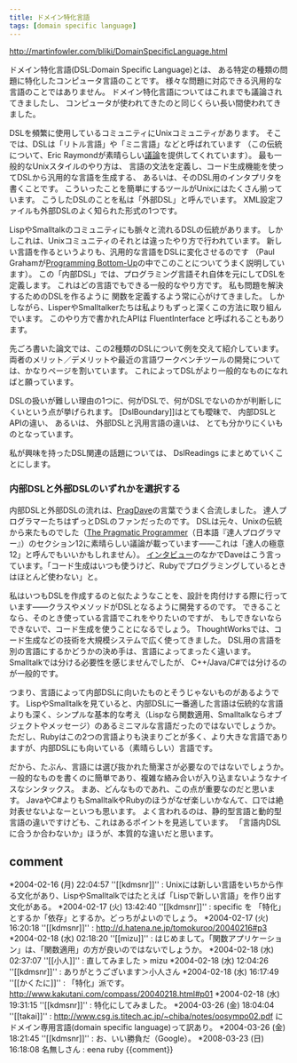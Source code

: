 ```yaml
---
title: ドメイン特化言語
tags: [domain specific language]
---
```


http://martinfowler.com/bliki/DomainSpecificLanguage.html





ドメイン特化言語(DSL:Domain Specific Language)とは、
ある特定の種類の問題に特化したコンピュータ言語のことです。
様々な問題に対応できる汎用的な言語のことではありません。
ドメイン特化言語についてはこれまでも議論されてきましたし、
コンピュータが使われてきたのと同じくらい長い間使われてきました。



DSLを頻繁に使用しているコミュニティにUnixコミュニティがあります。
そこでは、DSLは「リトル言語」や「ミニ言語」などと呼ばれています
（この伝統について、Eric Raymondが素晴らしい[議論](http://www.faqs.org/docs/artu/minilanguageschapter.html)を提供してくれています）。
最も一般的なUnixスタイルのやり方は、
言語の文法を定義し、コード生成機能を使ってDSLから汎用的な言語を生成する、
あるいは、そのDSL用のインタプリタを書くことです。
こういったことを簡単にするツールがUnixにはたくさん揃っています。
こうしたDSLのことを私は「外部DSL」と呼んでいます。
XML設定ファイルも外部DSLのよく知られた形式の1つです。



LispやSmalltalkのコミュニティにも脈々と流れるDSLの伝統があります。
しかしこれは、Unixコミュニティのそれとは違ったやり方で行われています。
新しい言語を作るというよりも、汎用的な言語をDSLに変化させるのです
（Paul Grahamが[Programming Bottom-Up](http://www.paulgraham.com/progbot.html)の中でこのことについてうまく説明しています）。
この「内部DSL」では、プログラミング言語それ自体を元にしてDSLを定義します。
これはどの言語でもできる一般的なやり方です。
私も問題を解決するためのDSLを作るように
関数を定義するよう常に心がけてきました。
しかしながら、LisperやSmalltalkerたちは私よりもずっと深くこの方法に取り組んでいます。
このやり方で書かれたAPIは FluentInterface と呼ばれることもあります。



先ごろ書いた論文では、この2種類のDSLについて例を交えて紹介しています。
両者のメリット／デメリットや最近の言語ワークベンチツールの開発については、かなりページを割いています。
これによってDSLがより一般的なものになればと願っています。



DSLの扱いが難しい理由の1つに、何がDSLで、何がDSLでないのかが判断しにくいという点が挙げられます。
[DslBoundary]]はとても曖昧で、
内部DSLとAPIの違い、
あるいは、
外部DSLと汎用言語の違いは、
とても分かりにくいものとなっています。



私が興味を持ったDSL関連の話題については、
DslReadings にまとめていくことにします。



### 内部DSLと外部DSLのいずれかを選択する



内部DSLと外部DSLの流れは、[PragDave](http://pragprog.com/pragdave)の言葉でうまく合流しました。
達人プログラマーたちはずっとDSLのファンだったのです。
DSLは元々、Unixの伝統から来たものでした（[The Pragmatic Programmer](http://www.amazon.com/exec/obidos/tg/detail/-/020161622X)（日本語『達人プログラマー』）のセクション12に素晴らしい議論が載っています——これは「達人の極意12」と呼んでもいいかもしれません）。
[インタビュー](http://www.codegeneration.net/tiki-read_article.php?articleId=9)のなかでDaveはこう言っています。「コード生成はいつも使うけど、Rubyでプログラミングしているときはほとんど使わない」と。



私はいつもDSLを作成するのと似たようなことを、設計を肉付けする際に行っています——クラスやメソッドがDSLとなるように開発するのです。
できることなら、そのとき使っている言語でこれをやりたいのですが、
もしできないならできないで、コード生成を使うことになるでしょう。
ThoughtWorksでは、コード生成などの技術を大規模システムで広く使ってきました。
DSL用の言語を別の言語にするかどうかの決め手は、言語によってまったく違います。
Smalltalkでは分ける必要性を感じませんでしたが、
C++/Java/C#では分けるのが一般的です。



つまり、言語によって内部DSLに向いたものとそうじゃないものがあるようです。
LispやSmalltalkを見ていると、内部DSLに一番適した言語は伝統的な言語よりも深く、シンプルな基本的な考え（Lispなら関数適用、Smalltalkならオブジェクトやメッセージ）のあるミニマルな言語だったのではないでしょうか。
ただし、Rubyはこの2つの言語よりも決まりごとが多く、より大きな言語でありますが、内部DSLにも向いている（素晴らしい）言語です。



だから、たぶん、言語には選び抜かれた簡潔さが必要なのではないでしょうか。
一般的なものを書くのに簡単であり、複雑な絡み合いが入り込まないようなナイスなシンタックス。
まあ、どんなものであれ、この点が重要なのだと思います。
JavaやC#よりもSmalltalkやRubyのほうがなぜ楽しいかなんて、口では絶対表せないよなーといつも思います。
よく言われるのは、静的型言語と動的型言語の違いですけども、これはあるポイントを見逃しています。
「言語内DSLに合うか合わないか」ほうが、本質的な違いだと思います。

## comment
*2004-02-16 (月) 22:04:57 ''[[kdmsnr]]'' : Unixには新しい言語をいちから作る文化があり、LispやSmalltalkではたとえば「Lispで新しい言語」を作り出す文化がある。
*2004-02-17 (火) 13:42:40 ''[[kdmsnr]]'' : specific を 「特化」とするか「依存」とするか。どっちがよいのでしょう。
*2004-02-17 (火) 16:20:18 ''[[kdmsnr]]'' : http://d.hatena.ne.jp/tomokuroo/20040216#p3
*2004-02-18 (水) 02:18:20 ''[[mizu]]'' : はじめまして。「関数アプリケーション」は、「関数適用」の方が良いのではないでしょうか。
*2004-02-18 (水) 02:37:07 ''[[小人]]'' : 直してみました > mizu
*2004-02-18 (水) 12:04:26 ''[[kdmsnr]]'' : ありがとうございます＞小人さん
*2004-02-18 (水) 16:17:49 ''[[かくたに]]'' : 「特化」派です。http://www.kakutani.com/compass/20040218.html#p01
*2004-02-18 (水) 19:31:15 ''[[kdmsnr]]'' : 特化にしてみました。
*2004-03-26 (金) 18:04:04 ''[[takai]]'' : http://www.csg.is.titech.ac.jp/~chiba/notes/oosympo02.pdf にドメイン専用言語(domain specific language)って訳あり。
*2004-03-26 (金) 18:21:45 ''[[kdmsnr]]'' : お、いい勝負だ（Google）。
*2008-03-23 (日) 16:18:08 名無しさん : eena ruby
{{comment}}
